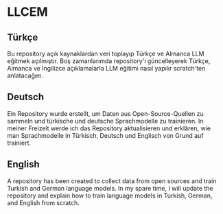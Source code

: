 # LLCEM

## Türkçe 
Bu repository açık kaynaklardan veri toplayıp Türkçe ve Almanca LLM eğitmek açılmıştır. Boş zamanlarımda repository'i güncelleyerek Türkçe, 
Almanca ve İngilizce açıklamalarla LLM eğitimi nasıl yapılır scratch'ten anlatacağım. 

## Deutsch
Ein Repository wurde erstellt, um Daten aus Open-Source-Quellen zu sammeln und türkische und deutsche Sprachmodelle zu trainieren. 
In meiner Freizeit werde ich das Repository aktualisieren und erklären, wie man Sprachmodelle in Türkisch, Deutsch und Englisch von Grund auf trainiert.

## English
A repository has been created to collect data from open sources and train Turkish and German language models. In my spare time, I will update the 
repository and explain how to train language models in Turkish, German, and English from scratch.
